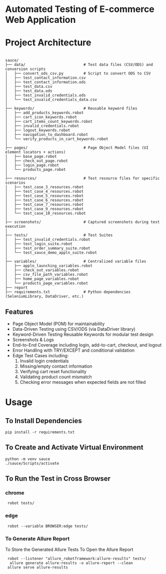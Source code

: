 # Automated Testing of E-commerce Web Application
# Project Architecture
<pre><code>
sauce/
├── data/                          # Test data files (CSV/ODS) and conversion scripts
│   ├── convert_ods_csv.py         # Script to convert ODS to CSV
│   ├── test_contact_information.csv
│   ├── test_contact_information.ods
│   ├── test_data.csv
│   ├── test_data.ods
│   ├── test_invalid_credentials.ods
│   └── test_invalid_credentials_data.csv
│
├── keywords/                      # Reusable keyword files
│   ├── add_products_keywords.robot
│   ├── cart_icon_keywords.robot
│   ├── cart_items_count_keywords.robot
│   ├── invalid_credentials.robot
│   ├── logout_keywords.robot
│   ├── navigation_to_dashboard.robot
│   └── verify_products_in_cart_keywords.robot
│
├── pages/                         # Page Object Model files (UI element locators + actions)
│   ├── base_page.robot
│   ├── check_out_page.robot
│   ├── login_page.robot
│   └── products_page.robot
│
├── resources/                     # Test resource files for specific scenarios
│   ├── test_case_3_resources.robot
│   ├── test_case_4_resources.robot
│   ├── test_case_5_resources.robot
│   ├── test_case_6_resources.robot
│   ├── test_case_7_resources.robot
│   ├── test_case_9_resources.robot
│   └── test_case_10_resources.robot
│
├── screenshots/                   # Captured screenshots during test execution
│
├── tests/                         # Test Suites
│   ├── test_invalid_credentials.robot
│   ├── test_login_suite.robot
│   ├── test_order_summary_suite.robot
│   └── test_sauce_demo_appln_suite.robot
│
├── variables/                     # Centralized variable files
│   ├── appln_launching_variables.robot
│   ├── check_out_variables.robot
│   ├── csv_file_path_variables.robot
│   ├── home_page_variables.robot
│   └── products_page_variables.robot
├── report
├── requirements.txt               # Python dependencies (SeleniumLibrary, DataDriver, etc.)
</code></pre>

## Features

* Page Object Model (POM) for maintainability
* Data-Driven Testing using CSV/ODS (via DataDriver library)
* Keyword-Driven Testing Reusable Keywords for modular test design
* Screenshots & Logs
* End-to-End Coverage including login, add-to-cart, checkout, and logout
* Error Handling with TRY/EXCEPT and conditional validation
* Edge Test Cases including:
  1. Invalid login credentials
  2. Missing/empty contact information
  3. Verifying cart reset functionality
  4. Validating product count mismatch
  5. Checking error messages when expected fields are not filled

# Usage
## To Install Dependencies
<pre><code>pip install -r requirements.txt</code></pre>
## To Create and Activate Virtual Environment
<pre><code>python -m venv sauce</code>
<code>./sauce/Scripts/activate</code></pre>
## To Run the Test in Cross Browser
### chrome
<pre><code> robot tests/ </code></pre>
### edge
<pre><code> robot --variable BROWSER:edge tests/ </code></pre>
### To Generate Allure Report
To Store the Generated Allure Tests
To Open the Allure Report
<pre><code> robot --listener "allure_robotframework:allure-results" tests/ </code>
<code>  allure generate allure-results -o allure-report --clean </code>
<code> allure serve allure-results 
</code></pre>

